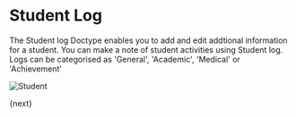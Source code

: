 # Student Log

The Student log Doctype enables you to add and edit addtional information for a student.
You can make a note of student activities using Student log.
Logs can be categorised as 'General', 'Academic', 'Medical' or 'Achievement'

<img class="screenshot" alt="Student" src="/assets/erpnext_docs/assets/img/education/student/student-log.png">

{next}
